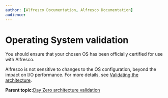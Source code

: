 ```yaml
---
author: [Alfresco Documentation, Alfresco Documentation]
audience: 
---
```


# Operating System validation

You should ensure that your chosen OS has been officially certified for use with Alfresco.

Alfresco is not sensitive to changes to the OS configuration, beyond the impact on I/O performance. For more details, see [Validating the architecture](../tasks/configuration-checklist-arch.md).

**Parent topic:**[Day Zero architecture validation](../tasks/zeroday-architecture.md)

